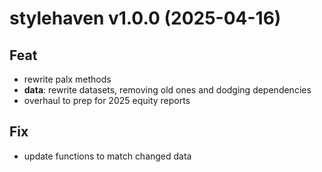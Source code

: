 # stylehaven v1.0.0 (2025-04-16)

## Feat

- rewrite palx methods
- **data**: rewrite datasets, removing old ones and dodging dependencies
- overhaul to prep for 2025 equity reports

## Fix

- update functions to match changed data
